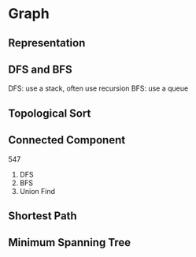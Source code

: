 # Graph

## Representation

## DFS and BFS

DFS: use a stack, often use recursion
BFS: use a queue

## Topological Sort

## Connected Component

547

1. DFS
2. BFS
3. Union Find

## Shortest Path

## Minimum Spanning Tree
